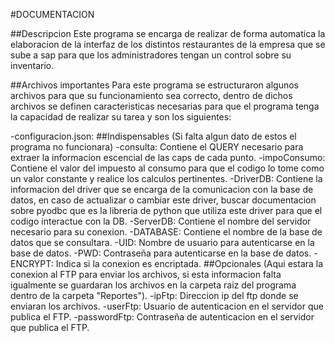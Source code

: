 #DOCUMENTACION

##Descripcion
Este programa se encarga de realizar de forma automatica la elaboracion de la interfaz de los distintos restaurantes de la empresa que se sube a sap para que los administradores tengan un control sobre su inventario.

##Archivos importantes
    Para este programa se estructuraron algunos archivos para que su funcionamiento sea correcto, dentro de dichos archivos se definen caracteristicas necesarias para que el programa tenga la capacidad de realizar su tarea y son los siguientes:

-configuracion.json:
    ##Indispensables (Si falta algun dato de estos el programa no funcionara)
    -consulta: Contiene el QUERY necesario para extraer la informacion escencial de las caps de cada punto.
    -impoConsumo: Contiene el valor del impuesto al consumo para que el codigo lo tome como un valor constante y realice los calculos pertinentes.
    -DriverDB: Contiene la informacion del driver que se encarga de la comunicacion con la base de datos, en caso de actualizar o cambiar este driver, buscar documentacion sobre pyodbc que es la libreria de python que utiliza este driver para que el codigo interactue con la DB.
    -ServerDB: Contiene el nombre del servidor necesario para su conexion.
    -DATABASE: Contiene el nombre de la base de datos que se consultara.
    -UID: Nombre de usuario para autenticarse en la base de datos.
    -PWD: Contraseña para autenticarse en la base de datos.
    -ENCRYPT: Indica si la conexion es encriptada.
    ##Opcionales (Aqui estara la conexion al FTP para enviar los archivos, si esta informacion falta igualmente se guardaran los archivos en la carpeta raiz del programa dentro de la carpeta "Reportes").
    -ipFtp: Direccion ip del ftp donde se enviaran los archivos.
    -userFtp: Usuario de autenticacion en el servidor que publica el FTP.
    -passwordFtp: Contraseña de autenticacion en el servidor que publica el FTP.
